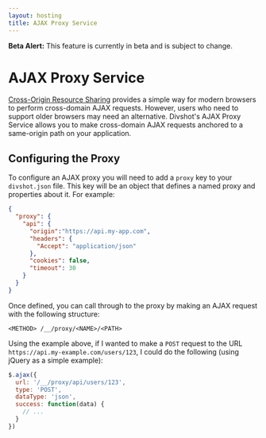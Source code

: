 ```yaml
---
layout: hosting
title: AJAX Proxy Service
---
```


<div class="alert alert-warning"><b>Beta Alert:</b> This feature is currently in beta and is subject to change.</div>

# AJAX Proxy Service

<p class="lead"><a href="https://developer.mozilla.org/en-US/docs/Web/HTTP/Access_control_CORS">Cross-Origin Resource Sharing</a>
provides a simple way for modern browsers to perform cross-domain AJAX requests.
However, users who need to support older browsers may need an alternative. Divshot's AJAX Proxy
Service allows you to make cross-domain AJAX requests anchored to a same-origin
path on your application.</p>

## Configuring the Proxy

To configure an AJAX proxy you will need to add a `proxy` key to your `divshot.json`
file. This key will be an object that defines a named proxy and properties about it.
For example:

```json
{
  "proxy": {
    "api": {
      "origin":"https://api.my-app.com",
      "headers": {
        "Accept": "application/json"
      },
      "cookies": false,
      "timeout": 30
    }
  }
}
```

Once defined, you can call through to the proxy by making an AJAX request
with the following structure:

    <METHOD> /__/proxy/<NAME>/<PATH>
    
Using the example above, if I wanted to make a `POST` request to the URL
`https://api.my-example.com/users/123`, I could do the following (using
jQuery as a simple example):

```js
$.ajax({
  url: '/__/proxy/api/users/123',
  type: 'POST',
  dataType: 'json',
  success: function(data) {
    // ...
  }
})
```